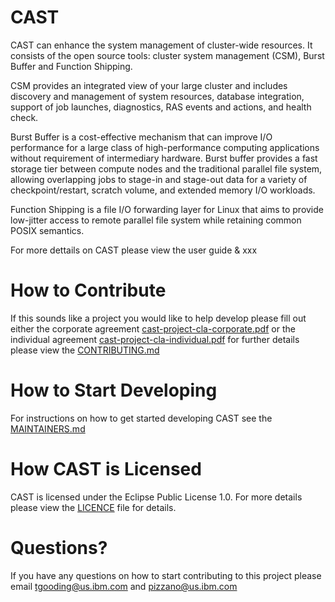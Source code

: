# CAST
CAST can enhance the system management of cluster-wide resources. It consists of the open source tools: cluster system management (CSM), Burst Buffer and Function Shipping. 

CSM provides an integrated view of your large cluster and includes discovery and management of system resources, database integration, support of job launches, diagnostics, RAS events and actions, and health check. 

Burst Buffer is a cost-effective mechanism that can improve I/O performance for a large class of high-performance computing applications without requirement of intermediary hardware. Burst buffer provides a fast storage tier between compute nodes and the traditional parallel file system, allowing overlapping jobs to stage-in and stage-out data for a variety of checkpoint/restart, scratch volume, and extended memory I/O workloads. 

Function Shipping is a file I/O forwarding layer for Linux that aims to provide low-jitter access to remote parallel file system while retaining common POSIX semantics.

For more dettails on CAST please view the user guide & xxx

# How to Contribute
If this sounds like a project you would like to help develop please fill out either the corporate agreement [cast-project-cla-corporate.pdf](https://github.com/IBM/CAST/blob/master/cast-project-cla-corporate.pdf) or the individual agreement [cast-project-cla-individual.pdf](https://github.com/IBM/CAST/blob/master/cast-project-cla-individual.pdf) for further details please view the [CONTRIBUTING.md](https://github.com/IBM/CAST/blob/master/CONTRIBUTING.md)

# How to Start Developing
For instructions on how to get started developing CAST see the [MAINTAINERS.md](https://github.com/IBM/CAST/blob/master/MAINTAINERS.md)

# How CAST is Licensed
CAST is licensed under the Eclipse Public License 1.0. For more details please view the [LICENCE](https://github.com/IBM/CAST/blob/master/LICENSE) file for details.

# Questions?
If you have any questions on how to start contributing to this project please email tgooding@us.ibm.com and pizzano@us.ibm.com

